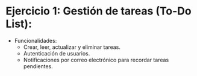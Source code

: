 # Ejercicio 1: Gestión de tareas (To-Do List):

- Funcionalidades: 
  - Crear, leer, actualizar y eliminar tareas.
  - Autenticación de usuarios.
  - Notificaciones por correo electrónico para recordar tareas pendientes.
